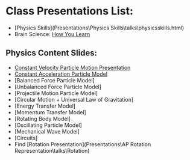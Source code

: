 # Class Presentations List:

  - [Physics Skills](Presentations\Physics Skills\talks\physicsskills.html)
  - Brain Science: [How You Learn](Presentations\BrainScience\talks\BrainScience.html)

## Physics Content Slides:

  - [Constant Velocity Particle Motion Presentation](Presentations\APCVPM\talks\APCVPM.html)
  - [Constant Acceleration Particle Model](Presentations\APCAPM\talks\APCAPM.html)
  - [Balanced Force Particle Model]
  - [Unbalanced Force Particle Model]
  - [Projectile Motion Particle Model]
  - [Circular Motion + Universal Law of Gravitation]
  - [Energy Transfer Model]
  - [Momentum Transfer Model]
  - [Rotating Body Model]
  - [Oscillating Particle Model]
  - [Mechanical Wave Model]
  - [Circuits]
  - Find [Rotation Presentation](Presentations\AP Rotation Representation\talks\Rotation)
